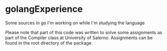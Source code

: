 # golangExperience
Some sources in go I'm working on while I'm studying the language

Please note that part of this code was written to solve some assignments as part of the Compiler class at University of Salerno. Assignments can be found in the root directory of the package.
